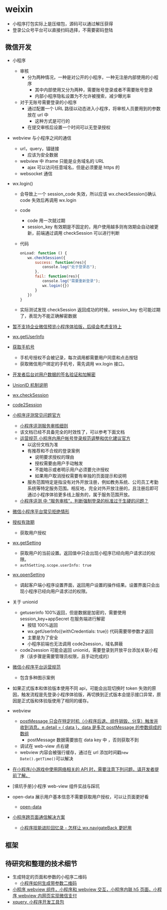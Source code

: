# weixin

- 小程序打包实际上是压缩包，源码可以通过解压获得
- 登录公众号平台可以直接扫码选择，不需要密码登陆

## 微信开发

- 小程序

  - 审核
    - 分为两种情况，一种是对公开的小程序，一种无注册内部使用的小程序
      - 其中内部使用又分为两种，需要账号登录或者不需要账号登录
      - 内部小程序隐私设置为不允许被搜索，减少曝光率
  - 对于无账号需要登录的小程序
    - 通过配置一个 URL 路径以动态进入小程序，将审核人员要用到的参数放在 url 中
      - 这种方式是可行的
    - 在提交审核后设置一个时间可以无登录授权

- webview 与小程序之间的通信

  - url，query，锚链接
    - 应该为安全数据
  - webview 中 iframe 只能是业务域名的 URL
    - ajax 可以访问任意域名，但是必须要是 https 的
  - websocket 通信

- wx.login()

  - 会导致上一个 session_code 失效，所以应该 wx.checkSession()确认 code 失效后再调用 wx.login
  - code
    - code 用一次就过期
    - session_key 有效期是不固定的，用户使用越多则有效期会自动被更新，前端通过调用 checkSession 可以进行判断
  - 代码

    ```js
    onLoad: function () {
    　　wx.checkSession({
    　　　　success: function(res){
    　　　　　　console.log("处于登录态");
    　　　　},
    　　　　fail: function(res){
    　　　　　　console.log("需要重新登录");
    　　　　　　wx.login({})　　
    　　　　}
    　　})
    }
    ```

  - 实际测试发现 checkSession 返回成功的时候，session_key 也可能过期了，表现为不能正确解密数据

- [暂不支持企业微信预览小程序体验版，后续会考虑支持上](https://developers.weixin.qq.com/community/develop/doc/000c480ebcc490f1e168f048f5e400)
- [wx.getUserInfo](https://developers.weixin.qq.com/miniprogram/dev/api/open-api/user-info/wx.getUserInfo.html)
- [获取手机号](https://developers.weixin.qq.com/miniprogram/dev/framework/open-ability/getPhoneNumber.html)
  - 手机号授权不会被记录，每次调用都需要用户同意和点击按钮
  - 获取微信用户绑定的手机号，需先调用 wx.login 接口。
- [开发者后台对用户数据的签名验证和加解密](https://developers.weixin.qq.com/miniprogram/dev/framework/open-ability/signature.html)
- [UnionID 机制说明](https://developers.weixin.qq.com/miniprogram/dev/framework/open-ability/union-id.html)
- [wx.checkSession](https://developers.weixin.qq.com/miniprogram/dev/api/open-api/login/wx.checkSession.html)
- [code2Session](https://developers.weixin.qq.com/miniprogram/dev/api-backend/open-api/login/auth.code2Session.html)
- [小程序评测常见问题官方](https://developers.weixin.qq.com/community/develop/doc/00044c74abc700af08586081056c08?blockType=1)

  - [小程序评测服务审核细则](https://mp.weixin.qq.com/cgi-bin/announce?action=getannouncement&key=11553014051QuJUP&version=1&lang=zh_CN&platform=2)
  - 该文档已经不具备完全的时效性了，可以参考下面文档
  - [运营规范 小程序内用户帐号登录规范调整和优化建议官方](https://developers.weixin.qq.com/community/operate/doc/000640bb8441b82900e89f48351401)
    - 以这份文档为准
    - 有推荐和不合规的登录案例
      - 说明要求授权的理由
      - 授权需要由用户手动触发
      - 不能暗示或者明示用户必须要允许授权
      - 如果用户取消授权需要有单独的页面提示和说明
    - 服务范围特定是指没有对外开放注册，例如教务系统、公司员工考勤系统等特定服务范围。相反地，完全对外开放注册的，且注册后即可通过小程序体验更多线上服务的，属于服务范围开放。
  - [小程序评测 中 “服务审核”，判断强制登录的标准过于生硬的问题？](https://developers.weixin.qq.com/community/develop/doc/00084c84ac84084d2b59221075b800)

- [微信小程序平台常见拒绝情形](https://developers.weixin.qq.com/miniprogram/product/reject.html#_1-%E5%B8%90%E5%8F%B7%E5%9F%BA%E6%9C%AC%E4%BF%A1%E6%81%AF)
- [授权有效期](https://developers.weixin.qq.com/miniprogram/dev/framework/open-ability/authorize.html)
  - 获取用户授权
- [wx.getSetting](https://developers.weixin.qq.com/miniprogram/dev/api/open-api/setting/wx.getSetting.html)
  - 获取用户的当前设置。返回值中只会出现小程序已经向用户请求过的权限。
  - `authSetting.scope.userInfo: true`
- [wx.openSetting](https://developers.weixin.qq.com/miniprogram/dev/api/open-api/setting/wx.openSetting.html)
  - 调起客户端小程序设置界面，返回用户设置的操作结果。设置界面只会出现小程序已经向用户请求过的权限。
- 关于 unionid
  - getuserinfo 100%返回，但是数据是加密的，需要使用 session_key+appSecret 在服务端进行解密
    - 按钮 100%返回
    - wx.getUserInfo({withCredentials: true}) 代码需要带参数才返回
    - 主要是为了安全
    - 小程序前端也无法调用 code2session，域名屏蔽
  - code2session 可能会返回 unionid，需要登录到开放平台添加关联小程序（该步骤是需要管理员权限，且手动完成的）
- [微信小程序平台运营规范](https://developers.weixin.qq.com/miniprogram/product/#%E4%B8%80%E3%80%81%E5%8E%9F%E5%88%99%E5%8F%8A%E7%9B%B8%E5%85%B3%E8%AF%B4%E6%98%8E)
  - 包含多种图示案例
- 如果正式版本和体验版本使用不同 api，可能会出现切换时 token 失效的原因，触发流程是先登录小程序体验版，再切换到正式版本会提示接口异常，原因是正式版和体验版使用了相同的缓存。

- webview

  - [postMessage 只会在特定时机（小程序后退、组件销毁、分享）触发并收到消息。e.detail = { data }，data 是多次 postMessage 的参数组成的数组](https://developers.weixin.qq.com/miniprogram/dev/component/web-view.html)
    - postMessage 数据需要放在 data key 中 ，否则获取不到
  - 调试在 web-view 点右键
  - webview 内容会被强行缓存，通过在 url 添加时间戳`new Date().getTime()`可以解决

- [在小程序/小游戏中使用网络相关的 API 时，需要注意下列问题，请开发者提前了解。](https://developers.weixin.qq.com/miniprogram/dev/framework/ability/network.html)
- [填坑手册]小程序 web-view 组件实战与踩坑
- open-data 展示用户基本信息不需要获取用户授权，可以让页面更好看
  - [open-data](https://developers.weixin.qq.com/miniprogram/dev/component/open-data.html)
- [小程序跨页面通信解决方案](https://developers.weixin.qq.com/community/develop/article/doc/0008ce8984c6e06026a9c7bad51813)
  - [小程序技能进阶回忆录 - 怎样让 wx.navigateBack 更好用](https://juejin.im/post/5da80767f265da5b5f7584dc)

## 框架

## 待研究和整理的技术细节

- 生成特定的页面和参数的小程序二维码
  - [小程序如何生成带参数二维码](https://www.ifanr.com/minapp/823595)
- [小程序 webview 组件，小程序和 webview 交互，小程序内联 h5 页面，小程序 webview 内网页实现微信支付](https://developers.weixin.qq.com/community/develop/article/doc/00044eb007c2c8dd1509a4e1656413)
- [xquery, 小程序开发工具包](https://developers.weixin.qq.com/community/develop/article/doc/00002c3a558990e7f499974675ac13)
